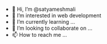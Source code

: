 - 👋 Hi, I’m @satyameshmali
- 👀 I’m interested in web development
- 🌱 I’m currently learning ...
- 💞️ I’m looking to collaborate on ...
- 📫 How to reach me ...

<!---
satyameshmali/satyameshmali is a ✨ special ✨ repository because its `README.md` (this file) appears on your GitHub profile.
You can click the Preview link to take a look at your changes.
--->
